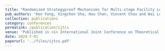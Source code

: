 ```yaml
---
title: "Randomized Strategyproof Mechanisms for Multi-stage Facility Location Problem with Capacity Constraints"
pub_authors: 'Ken Fong, Xingchen Sha, Hau Chan, Vincent Chau and Wai Lun Lo'
collection: publications
category: conferences
permalink: /publication/ijtcs
venue: 'Published in <i> International Joint Conference on Theoretical Computer Science – Frontier of Algorithmic Wisdom (IJTCS-FAW 2024)</i>'
date: 2024-7-01
paperurl: '../files/ijtcs.pdf'
---
```





